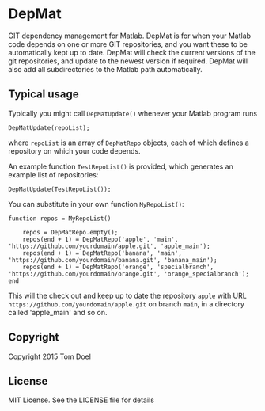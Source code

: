 # DepMat

GIT dependency management for Matlab. DepMat is for when your Matlab code depends on one or more GIT repositories, and you want these to be automatically kept up to date.
DepMat will check the current versions of the git repositories, and update to the newest version if required. DepMat will also add all subdirectories to the Matlab path automatically.


## Typical usage

Typically you might call `DepMatUpdate()` whenever your Matlab program runs

```
DepMatUpdate(repoList);
````

where `repoList` is an array of `DepMatRepo` objects, each of which defines a repository on which your code depends.

An example function `TestRepoList()` is provided, which generates an example list of repositories:

```
DepMatUpdate(TestRepoList());
````

You can substitute in your own function `MyRepoList()`:

```
function repos = MyRepoList()

    repos = DepMatRepo.empty();
    repos(end + 1) = DepMatRepo('apple', 'main', 'https://github.com/yourdomain/apple.git', 'apple_main');
    repos(end + 1) = DepMatRepo('banana', 'main', 'https://github.com/yourdomain/banana.git', 'banana_main');
    repos(end + 1) = DepMatRepo('orange', 'specialbranch', 'https://github.com/yourdomain/orange.git', 'orange_specialbranch');
end
```

This will the check out and keep up to date the repository `apple` with URL `https://github.com/yourdomain/apple.git` on branch `main`, in a directory called 'apple_main' and so on.


## Copyright

Copyright 2015 Tom Doel


## License

MIT License. See the LICENSE file for details
